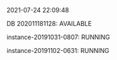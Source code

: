 2021-07-24 22:09:48

DB 202011181128: AVAILABLE

instance-20191031-0807: RUNNING

instance-20191102-0631: RUNNING